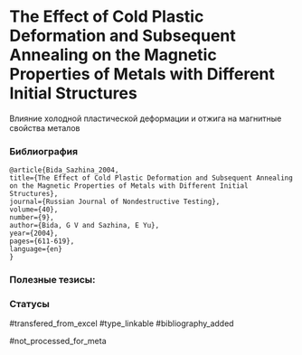 # The Effect of Cold Plastic Deformation and Subsequent Annealing on the Magnetic Properties of Metals with Different Initial Structures
 
Влияние холодной пластической деформации и отжига на магнитные свойства металов

### Библиография
```
@article{Bida_Sazhina_2004,
title={The Effect of Cold Plastic Deformation and Subsequent Annealing on the Magnetic Properties of Metals with Different Initial Structures},
journal={Russian Journal of Nondestructive Testing},
volume={40},
number={9},
author={Bida, G V and Sazhina, E Yu},
year={2004},
pages={611-619},
language={en}
}
```

### Полезные тезисы:

### Статусы
#transfered_from_excel 
#type_linkable 
#bibliography_added

#not_processed_for_meta
